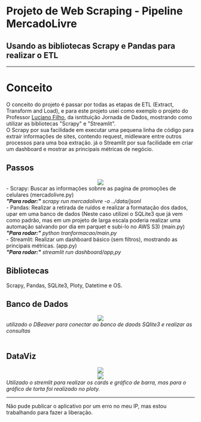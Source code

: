 # Projeto de Web Scraping - Pipeline MercadoLivre
## Usando as bibliotecas Scrapy e Pandas para realizar o ETL
----
# Conceito

O conceito do projeto é passar por todas as etapas de ETL (Extract, Transform and Load), e para este projeto usei como exemplo o projeto do Professor <a href="https://www.linkedin.com/in/lucianovasconcelosf/"> Luciano Filho</a>, da isntituição Jornada de Dados, mostrando como utilizar as bibliotecas "Scrapy" e "Streamlit". </br>
O Scrapy por sua facilidade em executar uma pequena linha de código para extrair informações de sites, contendo request, midleware entre outros processos para uma boa extração. já o Streamlit por sua facilidade em criar um dashboard e mostrar as principais métricas de negócio.

## Passos
<div align="center">
  <img src="https://github.com/user-attachments/assets/1bcb6f08-3200-4482-9e95-ad34cd54b5f8"</img>
</div>
- Scrapy: Buscar as informações sobnre as pagína de promoções de celulares (mercadolivre.py) </br> 
<div class="warning">
   <em><b>"Para rodar:"</b> scrapy run mercadolivre -o ../data/jsonl</em>
</div>
- Pandas: Realizar a retirada de ruídos e realizar a formatação dos dados, upar em uma banco de dados (Neste caso utilizei o SQLite3 que já vem como padrão, mas em um projeto de larga escala poderia realizar uma automação salvando por dia em parquet e subi-lo no AWS S3)  (main.py) </br>
<div class="warning">
   <em><b>"Para rodar:"</b> python tranformacao/main.py</em>
</div>
- Streamlit: Realizar um dashboard básico (sem filtros), mostrando as principais métricas. (app.py) </br>
<div class="warning">
   <em><b>"Para rodar:"</b> streamlit run dashboard/app,py</em>
</div>

## Bibliotecas
Scrapy,
Pandas,
SQLite3,
Ploty,
Datetime e
OS.

## Banco de Dados
<div align="center">
  <img src="https://github.com/user-attachments/assets/117f8456-c929-4d31-b402-99ed3d559516"</img>
</div>
<div class="warning">
   <em>utilizado o DBeaver para conectar ao banco de daods SQlite3 e realizar as consultas </em>
</div>
</br>

## DataViz

<div align="center">
  <img src="https://github.com/user-attachments/assets/4f925e6e-4cf3-4b01-a62e-2ea572caa329"</img>
</div>
<div align="center">
  <img src="https://github.com/user-attachments/assets/9b0284b8-8af0-4547-b924-b14326860f36"</img>
</div>
<div class="warning">
   <em>Utilizado o stremlit para realizar os cards e gráfico de barra, mas para o gráfico de torta foi realizado no ploty.</em>
</div>

---
Não pude publicar o aplicativo por um erro no meu IP, mas estou trabalhando para fazer a liberação. 
